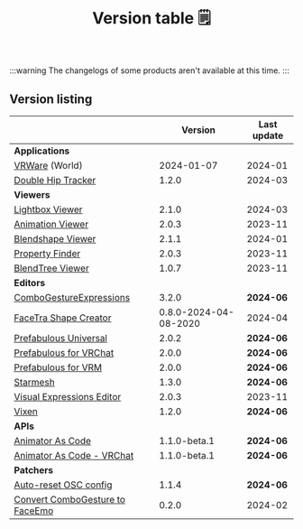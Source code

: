 ﻿---
title: Version table 🗒️
sidebar_position: 1
#hide_table_of_contents: true
#hide_title: true
description: List of all current versions
---

:::warning
The changelogs of some products aren't available at this time.
:::

## Version listing

|                                                                     | Version               | Last update |
|---------------------------------------------------------------------|-----------------------|-------------|
| **Applications**                                                    |                       |             |
| [VRWare](./changelogs/vrware) (World)                               | 2024-01-07            | 2024-01     |
| [Double Hip Tracker](./changelogs/double-hip-tracker)               | 1.2.0                 | 2024-03     |
| **Viewers**                                                         |                       |             |
| [Lightbox Viewer](./changelogs/lightbox-viewer)                     | 2.1.0                 | 2024-03     |
| [Animation Viewer](./changelogs/animation-viewer)                   | 2.0.3                 | 2023-11     |
| [Blendshape Viewer](./changelogs/blendshape-viewer)                 | 2.1.1                 | 2024-01     |
| [Property Finder](./changelogs/property-finder)                     | 2.0.3                 | 2023-11     |
| [BlendTree Viewer](./changelogs/blendtree-viewer)                   | 1.0.7                 | 2023-11     |
| **Editors**                                                         |                       |             |
| [ComboGestureExpressions](./changelogs/combo-gesture-expressions)   | 3.2.0                 | **2024-06** |
| [FaceTra Shape Creator](./changelogs/facetra-shape-creator)         | 0.8.0-2024-04-08-2020 | 2024-04     |
| [Prefabulous Universal](./changelogs/prefabulous)                   | 2.0.2                 | **2024-06** |
| [Prefabulous for VRChat](./changelogs/prefabulous-for-vrchat)       | 2.0.0                 | **2024-06** |
| [Prefabulous for VRM](./changelogs/prefabulous-for-vrm)             | 2.0.0                 | **2024-06** |
| [Starmesh](./changelogs/starmesh)                                   | 1.3.0                 | **2024-06** |
| [Visual Expressions Editor](./changelogs/visual-expressions-editor) | 2.0.3                 | 2023-11     |
| [Vixen](./changelogs/vixen)                                         | 1.2.0                 | **2024-06** |
| **APIs**                                                            |                       |             |
| [Animator As Code](./changelogs/animator-as-code)                   | 1.1.0-beta.1          | **2024-06** |
| [Animator As Code - VRChat](./changelogs/animator-as-code-vrchat)   | 1.1.0-beta.1          | **2024-06** |
| **Patchers**                                                        |                       |             |           
| [Auto-reset OSC config](./changelogs/auto-reset-osc-config)         | 1.1.4                 | **2024-06** |       
| [Convert ComboGesture to FaceEmo](./changelogs/cge-to-faceemo)      | 0.2.0                 | 2024-02     |

[//]: # (| [**ResilienceVR**]&#40;./resilience&#41;                                                    |      |)
[//]: # (| [⭐ Double Hip Tracker]&#40;./changelogs/double-hip-tracker&#41;                               |      |)
[//]: # (| [⭐ VeryHaï]&#40;./changelogs/very-h&#41;                                                      |      |)
[//]: # (| [Constraint Track Animation Creator]&#40;./changelogs/constraint-track-animation-creator&#41; |      |)
[//]: # (| [Expressions Menu Hierarchy Editor]&#40;./changelogs/expressions-menu-hierarchy-editor&#41;   |      |)
[//]: # (| [⭐ FaceTra Shape Creator]&#40;./changelogs/facetra-shape-creator&#41;                         |      |)
[//]: # (| [⭐ IconGen]&#40;./changelogs/icon-gen&#41;                                                    |      |)
[//]: # (| [IconGen Thumbnail]&#40;./changelogs/icon-gen#capture-thumbnails-for-vrchat-in-play-mode&#41; |      |)
[//]: # (| [⭐ Vixen]&#40;./changelogs/vixen&#41;                                                         |      |)
[//]: # (| [Animator As Code]&#40;./changelogs/animator-as-code&#41;                                     | ✅    |)
[//]: # (| [Modular Avatar As Code]&#40;./changelogs/animator-as-code/functions/modular-avatar&#41;      | ✅    |)
[//]: # (| **Patchers**                                                                        |      |)
[//]: # (| [Unity 2018 to 2019 Cloth Transfer]&#40;./changelogs/cloth-transfer&#41;                      |      |)